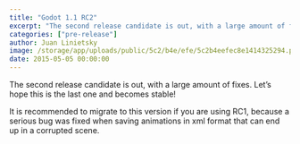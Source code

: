 ```yaml
---
title: "Godot 1.1 RC2"
excerpt: "The second release candidate is out, with a large amount of fixes. Let’s hope this is the last one and becomes stable!"
categories: ["pre-release"]
author: Juan Linietsky
image: /storage/app/uploads/public/5c2/b4e/efe/5c2b4eefec8e1414325294.png
date: 2015-05-05 00:00:00
---
```


The second release candidate is out, with a large amount of fixes. Let’s hope this is the last one and becomes stable!

It is recommended to migrate to this version if you are using RC1, because a serious bug was fixed when saving animations in xml format that can end up in a corrupted scene.